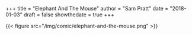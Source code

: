+++
title = "Elephant And The Mouse"
author = "Sam Pratt"
date = "2018-01-03"
draft = false
showthedate = true
+++

{{< figure src="/img/comic/elephant-and-the-mouse.png" >}}
